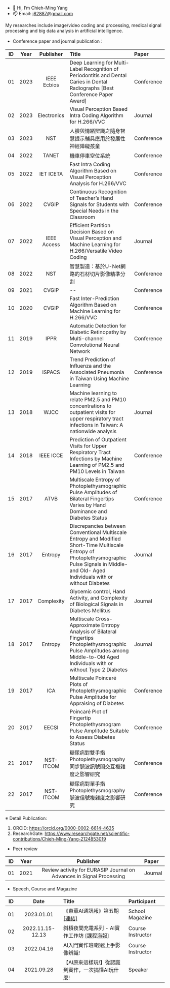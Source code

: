 - 👋 Hi, I’m Chieh-Ming Yang
- 📫 Email: j82887@gmail.com

My researches include image/video coding and processing, medical signal processing and big data analysis in artificial intelligence.
- Conference paper and journal publication：

| ID | Year | Publisher | Title | Paper |
| :----: | :----: | :----: | :---- | :---- | 
| 01 | 2023 | IEEE Ecbios | Deep Learning for Multi-Label Recognition of Periodontitis and Dental Caries in Dental Radiographs [Best Conference Paper Award] | Conference | 
| 02 | 2023 | Electronics | Visual Perception Based Intra Coding Algorithm for H.266/VVC | Journal |
| 03 | 2023 | NST | 人臉與情緒辨識之隨身智慧提示輔具應用於發展性神經障礙孩童 | Conference |
| 04 | 2022 | TANET | 機車停車空位系統 | Conference |
| 05 | 2022 | IET ICETA | Fast Intra Coding Algorithm Based on Visual Perception Analysis for H.266/VVC | Conference |
| 06 | 2022 | CVGIP | Continuous Recognition of Teacher’s Hand Signals for Students with Special Needs in the Classroom | Conference |
| 07 | 2022 | IEEE Access | Efficient Partition Decision Based on Visual Perception and Machine Learning for H.266/Versatile Video Coding | Journal |
| 08 | 2022 | NST | 智慧製造：基於U-Net網路的石材切片影像精準分割 | Conference |
| 09 | 2021 | CVGIP | -- | Conference |
| 10 | 2020 | CVGIP | Fast Inter-Prediction Algorithm Based on Machine Learning for H.266/VVC | Conference |
| 11 | 2019 | IPPR | Automatic Detection for Diabetic Retinopathy by Multi-channel Convolutional Neural Network | Conference |
| 12 | 2019 | ISPACS | Trend Prediction of Influenza and the Associated Pneumonia in Taiwan Using Machine Learning | Conference |
| 13 | 2018 | WJCC | Machine learning to relate PM2.5 and PM10 concentrations to outpatient visits for upper respiratory tract infections in Taiwan: A nationwide analysis | Journal |
| 14 | 2018 | IEEE ICCE | Prediction of Outpatient Visits for Upper Respiratory Tract Infections by Machine Learning of PM2.5 and PM10 Levels in Taiwan | Conference |
| 15 | 2017 | ATVB | Multiscale Entropy of Photoplethysmographic Pulse Amplitudes of Bilateral Fingertips Varies by Hand Dominance and Diabetes Status | Conference |
| 16 | 2017 | Entropy | Discrepancies between Conventional Multiscale Entropy and Modified Short-Time Multiscale Entropy of Photoplethysmographic Pulse Signals in Middle- and Old- Aged Individuals with or without Diabetes | Journal |
| 17 | 2017 | Complexity | Glycemic control, Hand Activity, and Complexity of Biological Signals in Diabetes Mellitus | Journal |
| 18 | 2017 | Entropy | Multiscale Cross-Approximate Entropy Analysis of Bilateral Fingertips Photoplethysmographic Pulse Amplitudes among Middle-to-Old Aged Individuals with or without Type 2 Diabetes | Journal |
| 19 | 2017 | ICA | Multiscale Poincaré Plots of Photoplethysmographic Pulse Amplitude for Appraising of Diabetes | Conference |
| 20 | 2017 | EECSI | Poincaré Plot of Fingertip Photoplethysmogram Pulse Amplitude Suitable to Assess Diabetes Status | Conference |
| 21 | 2017 | NST-ITCOM | 糖尿病對雙手指Photoplethysmography同步脈波訊號間交互複雜度之影響研究 | Conference |
| 22 | 2017 | NST-ITCOM | 糖尿病對單手指Photoplethysmography脈波信號複雜度之影響研究 | Conference |

※ Detail Publication: 
1. ORCID: https://orcid.org/0000-0002-6614-4635
2. ResearchGate: https://www.researchgate.net/scientific-contributions/Chieh-Ming-Yang-2124853019


- Peer review

| ID | Year | Publisher | Paper |
| :----: | :----: | :----: | :---- | 
| 01 | 2021 | Review activity for EURASIP Journal on Advances in Signal Processing | Journal |

- Speech, Course and Magazine

| ID | Date | Title | Participant |
| :----: | :----: | :---- | :---- | 
| 01 | 2023.01.01 | 《東華AI通訊報》第五期[[連結]](https://aioffice.ndhu.edu.tw/var/file/201/1201/img/4513/260469265.pdf) | School Magazine | 
| 02 | 2022.11.15-12.13 | 斜槓夜間充電系列 - AI實作工作坊 [[課程海報]](https://eaiot.ndhu.edu.tw/var/file/194/1194/pictures/671/m/mczh-tw800x800_large35663_706373101632.jpg) | Course Instructor |
| 03 | 2022.04.16 | AI入門實作班!輕鬆上手影像辨識! | Course Instructor |
| 04 | 2021.09.28 | 【AI原來這樣玩!】從認識到實作，一次搞懂AI玩什麼! | Speaker |


